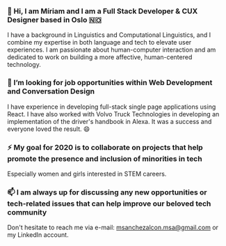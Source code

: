 ### 👋 Hi, I am Míriam and I am a Full Stack Developer & CUX Designer based in Oslo 🇳🇴
I have a background in Linguistics and Computational Linguistics, and I combine my expertise in both language and tech to elevate user experiences. I am passionate about human-computer interaction and am dedicated to work on building a more affective, human-centered technology.

### 💼 I’m looking for job opportunities within Web Development and Conversation Design
I have experience in developing full-stack single page applications using React. I have also worked with Volvo Truck Technologies in developing an implementation of the driver's handbook in Alexa. It was a success and everyone loved the result. 😄

### ⚡ My goal for 2020 is to collaborate on projects that help promote the presence and inclusion of minorities in tech
Especially women and girls interested in STEM careers.

### 📫 I am always up for discussing any new opportunities or tech-related issues that can help improve our beloved tech community
Don't hesitate to reach me via e-mail: msanchezalcon.msa@gmail.com or my LinkedIn account.

<!--
**msanchezalcon/msanchezalcon** is a ✨ _special_ ✨ repository because its `README.md` (this file) appears on your GitHub profile.


- 😄 Pronouns: ...
- ⚡ Fun fact: ...
-->
